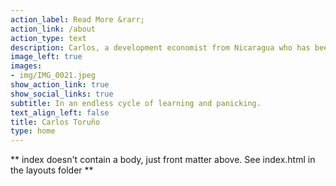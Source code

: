 ```yaml
---
action_label: Read More &rarr;
action_link: /about
action_type: text
description: Carlos, a development economist from Nicaragua who has been walking in the paths of Data Science. Be my guest in this website where I give a brief glimpse on my everyday life as a Data Analyst. Don't be surprised by the wide wide range of topics. Here you will find from political economy reflections to data wrangling tutorials. So, relax and have a nice mojito while you're here.
image_left: true
images:
- img/IMG_0021.jpeg
show_action_link: true
show_social_links: true
subtitle: In an endless cycle of learning and panicking.
text_align_left: false
title: Carlos Toruño
type: home
---
```


** index doesn't contain a body, just front matter above.
See index.html in the layouts folder **
